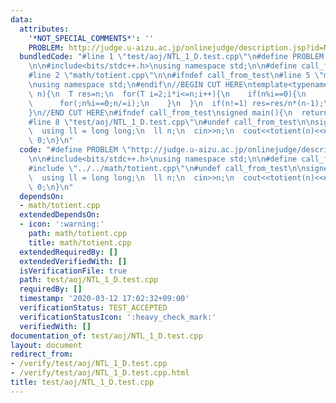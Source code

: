 ```yaml
---
data:
  attributes:
    '*NOT_SPECIAL_COMMENTS*': ''
    PROBLEM: http://judge.u-aizu.ac.jp/onlinejudge/description.jsp?id=NTL_1_D
  bundledCode: "#line 1 \"test/aoj/NTL_1_D.test.cpp\"\n#define PROBLEM \"http://judge.u-aizu.ac.jp/onlinejudge/description.jsp?id=NTL_1_D\"\
    \n\n#include<bits/stdc++.h>\nusing namespace std;\n\n#define call_from_test\n\
    #line 2 \"math/totient.cpp\"\n\n#ifndef call_from_test\n#line 5 \"math/totient.cpp\"\
    \nusing namespace std;\n#endif\n//BEGIN CUT HERE\ntemplate<typename T>\nT totient(T\
    \ n){\n  T res=n;\n  for(T i=2;i*i<=n;i++){\n    if(n%i==0){\n      res=res/i*(i-1);\n\
    \      for(;n%i==0;n/=i);\n    }\n  }\n  if(n!=1) res=res/n*(n-1);\n  return res;\n\
    }\n//END CUT HERE\n#ifndef call_from_test\nsigned main(){\n  return 0;\n}\n#endif\n\
    #line 8 \"test/aoj/NTL_1_D.test.cpp\"\n#undef call_from_test\n\nsigned main(){\n\
    \  using ll = long long;\n  ll n;\n  cin>>n;\n  cout<<totient(n)<<endl;\n  return\
    \ 0;\n}\n"
  code: "#define PROBLEM \"http://judge.u-aizu.ac.jp/onlinejudge/description.jsp?id=NTL_1_D\"\
    \n\n#include<bits/stdc++.h>\nusing namespace std;\n\n#define call_from_test\n\
    #include \"../../math/totient.cpp\"\n#undef call_from_test\n\nsigned main(){\n\
    \  using ll = long long;\n  ll n;\n  cin>>n;\n  cout<<totient(n)<<endl;\n  return\
    \ 0;\n}\n"
  dependsOn:
  - math/totient.cpp
  extendedDependsOn:
  - icon: ':warning:'
    path: math/totient.cpp
    title: math/totient.cpp
  extendedRequiredBy: []
  extendedVerifiedWith: []
  isVerificationFile: true
  path: test/aoj/NTL_1_D.test.cpp
  requiredBy: []
  timestamp: '2020-03-12 17:02:32+09:00'
  verificationStatus: TEST_ACCEPTED
  verificationStatusIcon: ':heavy_check_mark:'
  verifiedWith: []
documentation_of: test/aoj/NTL_1_D.test.cpp
layout: document
redirect_from:
- /verify/test/aoj/NTL_1_D.test.cpp
- /verify/test/aoj/NTL_1_D.test.cpp.html
title: test/aoj/NTL_1_D.test.cpp
---
```


